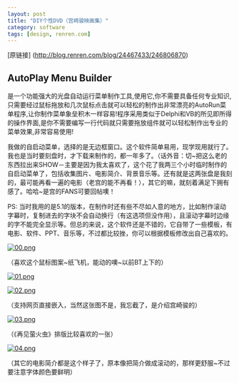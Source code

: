```yaml
---
layout: post
title: "DIY个性DVD（宫崎骏映画集）"
category: software
tags: [design, renren.com]
---
```


[原链接] (http://blog.renren.com/blog/24467433/246806870)

## AutoPlay Menu Builder

是一个功能强大的光盘自动运行菜单制作工具,使用它,你不需要具备任何专业知识,只需要经过鼠标拖放和几次鼠标点击就可以轻松的制作出非常漂亮的AutoRun菜单程序,让你制作菜单象垒积木一样容易!程序采用类似于Delphi和VB的所见即所得的操作界面,是你不需要编写一行代码就只需要拖放组件就可以轻松制作出专业的菜单效果,非常容易使用!


我做的自启动菜单，选择的是无边框窗口。这个软件简单易用，现学现用就行了。我也是当时要刻盘时，才下载来制作的，都一年多了。（话外音：切~把这么老的东西拉出来SHOW－主要是因为我太喜欢了，这个花了我两三个小时临时制作的自启动菜单了，包括收集图片、电影简介、背景音乐等。还有就是这两张盘是我刻的，最可能再看一遍的电影（老宫的能不再看！），其它的嘛，就刻着满足下拥有感了。哈哈~是宫的FANS可要回帖噢！

      
PS: 当时我用的是5.1的版本，在制作时还有些不尽如人意的地方，比如制作滚动字幕时，复制进去的字块不会自动换行（有这选项但没作用），且滚动字幕时边缘的字不能完全显示等。但总的来说，这个软件还是不错的，它自带了一些模板，有电影、软件、PPT、音乐等，不过都比较挫，你可以根据模板修改出自己喜欢的。 [](http://www.duote.com/soft/437.html) 

[![00.png](http://fm261.img.xiaonei.com/blog/20071117/20/37/A305297289188HEI.png)](http://fm261.img.xiaonei.com/blog/20071117/20/37/A305297289188HEI.png)

（喜欢这个鼠标图案~纸飞机，能动的噢~以前BT上下的）

[![01.png](http://fm261.img.xiaonei.com/blog/20071118/09/12/A837224715836OXC.png)](http://fm261.img.xiaonei.com/blog/20071118/09/12/A837224715836OXC.png)

[](http://fm271.img.xiaonei.com/blog/20071118/09/15/A851752272870OXC.png) 

[![02.png](http://fm202.img.xiaonei.com/blog/20071118/09/16/A861082958318OXC.png)](http://fm202.img.xiaonei.com/blog/20071118/09/16/A861082958318OXC.png)

（支持网页直接嵌入，当然这张图不是，我忘截了，是介绍宫崎骏的）

[![03.png](http://fm261.img.xiaonei.com/blog/20071118/09/17/A865510327166OXC.png)](http://fm261.img.xiaonei.com/blog/20071118/09/17/A865510327166OXC.png)

（《再见萤火虫》排版比较喜欢的一张）

[![04.png](http://fm281.img.xiaonei.com/blog/20071118/09/18/A868755489463PUP.png)](http://fm281.img.xiaonei.com/blog/20071118/09/18/A868755489463PUP.png)

（其它的电影简介都是这个样子了，原本像把简介做成滚动的，那样更舒服~不过要注意字体颜色要鲜明）

